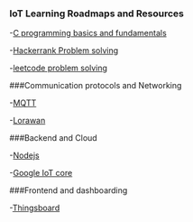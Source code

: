 ### IoT Learning Roadmaps and Resources

-[C programming basics and fundamentals](https://www.youtube.com/user/mycodeschool)

-[Hackerrank Problem solving](https://www.hackerrank.com/dashboard)

-[leetcode problem solving](https://leetcode.com/interview/?gclid=CjwKCAjwsJ6TBhAIEiwAfl4TWEchXIkOkiHvvcqlky4RQakMj47JgxZIRwykNBW_y2VZFIVAW10KzRoCWb4QAvD_BwE)

###Communication protocols and Networking

-[MQTT](https://mosquitto.org/)

-[Lorawan](https://www.youtube.com/watch?v=_pj143Pj_nE&list=PLxI06TjqRkodKNbzNlMzGpnyraOq5sZRp)

###Backend and Cloud

-[Nodejs](https://nodejs.org/en/)

-[Google IoT core](https://cloud.google.com/iot-core/?utm_source=google&utm_medium=cpc&utm_campaign=japac-IN-all-en-dr-bkws-all-all-trial-e-dr-1009882&utm_content=text-ad-none-none-DEV_c-CRE_248037276403-ADGP_Hybrid%20%7C%20BKWS%20-%20EXA%20%7C%20Txt%20~%20Internet%20of%20Things%20~%20IoT%20Core_IOT-KWID_43700029827958913-aud-1596662390334%3Akwd-323286821031&userloc_1007810-network_g&utm_term=KW_google%20iot%20core&ds_rl=1264446&gclid=CjwKCAjwsJ6TBhAIEiwAfl4TWH7UMezN-kB0tlhuxTQX6JXe2Dt-4-8GoYTCwvKcctrOVjDg9PDctRoCkGoQAvD_BwE&gclsrc=aw.ds)

###Frontend and dashboarding

-[Thingsboard](https://thingsboard.io)
